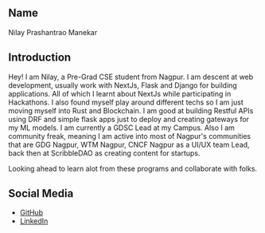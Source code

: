## Name
Nilay Prashantrao Manekar

## Introduction
Hey! I am Nilay, a Pre-Grad CSE student from Nagpur. I am descent at web development, usually work with NextJs, Flask and Django for building applications. All of which I learnt about NextJs while participating in Hackathons. I also found myself play around different techs so I am just moving myself into Rust and Blockchain. I am good at building Restful APIs using DRF and simple flask apps just to deploy and creating gateways for my ML models. I am currently a GDSC Lead at my Campus.
Also I am community freak, meaning I am active into most of Nagpur's communities that are GDG Nagpur, WTM Nagpur, CNCF Nagpur as a UI/UX team Lead, back then at ScribbleDAO as creating content for startups.

Looking ahead to learn alot from these programs and collaborate with folks.

## Social Media
- [GitHub](https://github.com/nilayjain0611)
- [LinkedIn](https://linkedin.com/in/nilayjain0611)